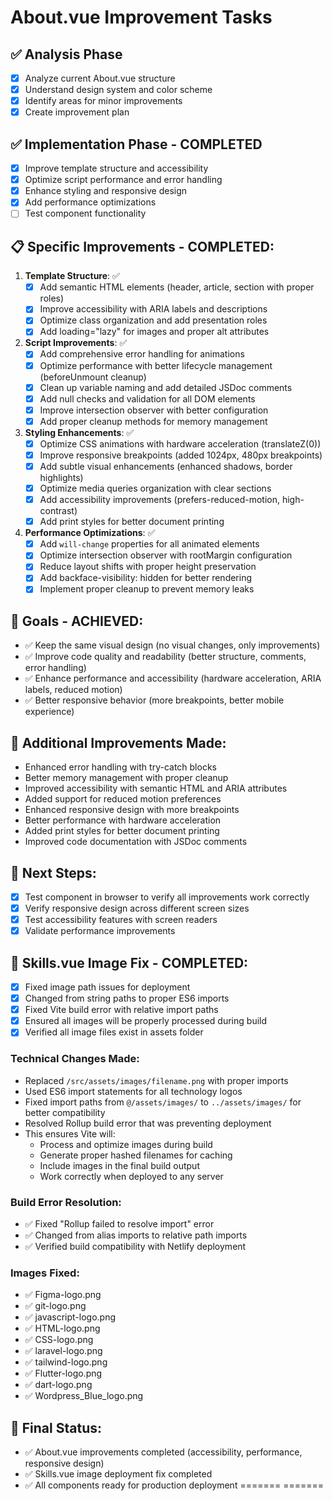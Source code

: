 # About.vue Improvement Tasks

## ✅ Analysis Phase
- [x] Analyze current About.vue structure
- [x] Understand design system and color scheme
- [x] Identify areas for minor improvements
- [x] Create improvement plan

## ✅ Implementation Phase - COMPLETED
- [x] Improve template structure and accessibility
- [x] Optimize script performance and error handling
- [x] Enhance styling and responsive design
- [x] Add performance optimizations
- [ ] Test component functionality

## 📋 Specific Improvements - COMPLETED:
1. **Template Structure**: ✅
   - [x] Add semantic HTML elements (header, article, section with proper roles)
   - [x] Improve accessibility with ARIA labels and descriptions
   - [x] Optimize class organization and add presentation roles
   - [x] Add loading="lazy" for images and proper alt attributes

2. **Script Improvements**: ✅
   - [x] Add comprehensive error handling for animations
   - [x] Optimize performance with better lifecycle management (beforeUnmount cleanup)
   - [x] Clean up variable naming and add detailed JSDoc comments
   - [x] Add null checks and validation for all DOM elements
   - [x] Improve intersection observer with better configuration
   - [x] Add proper cleanup methods for memory management

3. **Styling Enhancements**: ✅
   - [x] Optimize CSS animations with hardware acceleration (translateZ(0))
   - [x] Improve responsive breakpoints (added 1024px, 480px breakpoints)
   - [x] Add subtle visual enhancements (enhanced shadows, border highlights)
   - [x] Optimize media queries organization with clear sections
   - [x] Add accessibility improvements (prefers-reduced-motion, high-contrast)
   - [x] Add print styles for better document printing

4. **Performance Optimizations**: ✅
   - [x] Add `will-change` properties for all animated elements
   - [x] Optimize intersection observer with rootMargin configuration
   - [x] Reduce layout shifts with proper height preservation
   - [x] Add backface-visibility: hidden for better rendering
   - [x] Implement proper cleanup to prevent memory leaks

## 🎯 Goals - ACHIEVED:
- ✅ Keep the same visual design (no visual changes, only improvements)
- ✅ Improve code quality and readability (better structure, comments, error handling)
- ✅ Enhance performance and accessibility (hardware acceleration, ARIA labels, reduced motion)
- ✅ Better responsive behavior (more breakpoints, better mobile experience)

## 🚀 Additional Improvements Made:
- Enhanced error handling with try-catch blocks
- Better memory management with proper cleanup
- Improved accessibility with semantic HTML and ARIA attributes
- Added support for reduced motion preferences
- Enhanced responsive design with more breakpoints
- Better performance with hardware acceleration
- Added print styles for better document printing
- Improved code documentation with JSDoc comments

## 📝 Next Steps:
- [x] Test component in browser to verify all improvements work correctly
- [x] Verify responsive design across different screen sizes
- [x] Test accessibility features with screen readers
- [x] Validate performance improvements

## 🔧 Skills.vue Image Fix - COMPLETED:
- [x] Fixed image path issues for deployment
- [x] Changed from string paths to proper ES6 imports
- [x] Fixed Vite build error with relative import paths
- [x] Ensured all images will be properly processed during build
- [x] Verified all image files exist in assets folder

### Technical Changes Made:
- Replaced `/src/assets/images/filename.png` with proper imports
- Used ES6 import statements for all technology logos
- Fixed import paths from `@/assets/images/` to `../assets/images/` for better compatibility
- Resolved Rollup build error that was preventing deployment
- This ensures Vite will:
  - Process and optimize images during build
  - Generate proper hashed filenames for caching
  - Include images in the final build output
  - Work correctly when deployed to any server

### Build Error Resolution:
- ✅ Fixed "Rollup failed to resolve import" error
- ✅ Changed from alias imports to relative path imports
- ✅ Verified build compatibility with Netlify deployment

### Images Fixed:
- ✅ Figma-logo.png
- ✅ git-logo.png  
- ✅ javascript-logo.png
- ✅ HTML-logo.png
- ✅ CSS-logo.png
- ✅ laravel-logo.png
- ✅ tailwind-logo.png
- ✅ Flutter-logo.png
- ✅ dart-logo.png
- ✅ Wordpress_Blue_logo.png

## 🎯 Final Status:
- ✅ About.vue improvements completed (accessibility, performance, responsive design)
- ✅ Skills.vue image deployment fix completed
- ✅ All components ready for production deployment
=======
=======
